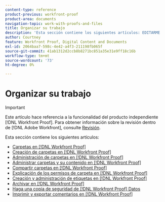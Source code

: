 ```yaml
---
content-type: reference
product-previous: workfront-proof
product-area: documents
navigation-topic: work-with-proofs-and-files
title: Organizar su trabajo
description: 'Esta sección contiene los siguientes artículos: EDITARME.'
author: Courtney
feature: Workfront Proof, Digital Content and Documents
exl-id: 2064baa7-598c-4e42-a4f3-211198fb065f
source-git-commit: 41ab1312d2ccb8b8271bc851a35e31e9ff18c16b
workflow-type: tm+mt
source-wordcount: '73'
ht-degree: 0%

---
```


# Organizar su trabajo

>[!IMPORTANT]
>
>Este artículo hace referencia a la funcionalidad del producto independiente [!DNL Workfront Proof]. Para obtener información sobre la revisión dentro de [!DNL Adobe Workfront], consulte [Revisión](../../../review-and-approve-work/proofing/proofing.md).

Esta sección contiene los siguientes artículos:

* [Carpetas en [!DNL Workfront Proof]](../../../workfront-proof/wp-work-proofsfiles/organize-your-work/folders.md)
* [Creación de carpetas en [!DNL Workfront Proof]](../../../workfront-proof/wp-work-proofsfiles/organize-your-work/create-folders.md)
* [Administración de carpetas en [!DNL Workfront Proof]](../../../workfront-proof/wp-work-proofsfiles/organize-your-work/manage-folders.md)
* [Administrar carpetas y su contenido en [!DNL Workfront Proof]](../../../workfront-proof/wp-work-proofsfiles/organize-your-work/manage-folders-and-contents.md)
* [Compartir carpetas en [!DNL Workfront Proof]](../../../workfront-proof/wp-work-proofsfiles/organize-your-work/share-folders.md)
* [Explicación de los permisos de carpeta en [!DNL Workfront Proof]](../../../workfront-proof/wp-work-proofsfiles/organize-your-work/folder-permissions.md)
* [Creación y administración de etiquetas en [!DNL Workfront Proof]](../../../workfront-proof/wp-work-proofsfiles/organize-your-work/create-and-manage-tags.md)
* [Archivar en [!DNL Workfront Proof]](../../../workfront-proof/wp-work-proofsfiles/organize-your-work/archive.md)
* [Haga una copia de seguridad de [!DNL Workfront Proof] Datos](../../../workfront-proof/wp-work-proofsfiles/organize-your-work/back-up-data.md)
* [Imprimir y exportar comentarios en [!DNL Workfront Proof]](../../../workfront-proof/wp-work-proofsfiles/organize-your-work/print-and-export-comments.md)

